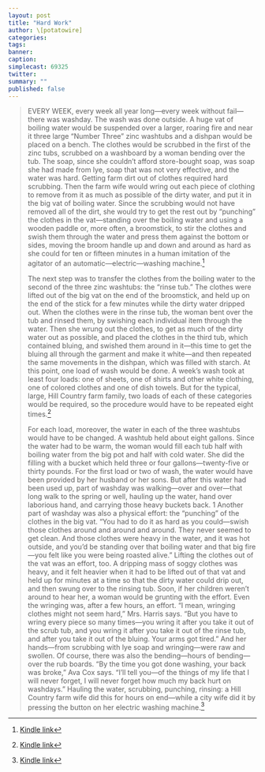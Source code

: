 ```yaml
---
layout: post
title: "Hard Work"
author: \[potatowire]
categories: 
tags: 
banner: 
caption: 
simplecast: 69325
twitter: 
summary: ""
published: false
---
```


> EVERY WEEK, every week all year long—every week without fail—there was washday. The wash was done outside. A huge vat of boiling water would be suspended over a larger, roaring fire and near it three large “Number Three” zinc washtubs and a dishpan would be placed on a bench. The clothes would be scrubbed in the first of the zinc tubs, scrubbed on a washboard by a woman bending over the tub. The soap, since she couldn’t afford store-bought soap, was soap she had made from lye, soap that was not very effective, and the water was hard. Getting farm dirt out of clothes required hard scrubbing. Then the farm wife would wring out each piece of clothing to remove from it as much as possible of the dirty water, and put it in the big vat of boiling water. Since the scrubbing would not have removed all of the dirt, she would try to get the rest out by “punching” the clothes in the vat—standing over the boiling water and using a wooden paddle or, more often, a broomstick, to stir the clothes and swish them through the water and press them against the bottom or sides, moving the broom handle up and down and around as hard as she could for ten or fifteen minutes in a human imitation of the agitator of an automatic—electric—washing machine.[^1]
> 
> The next step was to transfer the clothes from the boiling water to the second of the three zinc washtubs: the “rinse tub.” The clothes were lifted out of the big vat on the end of the broomstick, and held up on the end of the stick for a few minutes while the dirty water dripped out. When the clothes were in the rinse tub, the woman bent over the tub and rinsed them, by swishing each individual item through the water. Then she wrung out the clothes, to get as much of the dirty water out as possible, and placed the clothes in the third tub, which contained bluing, and swished them around in it—this time to get the bluing all through the garment and make it white—and then repeated the same movements in the dishpan, which was filled with starch. At this point, one load of wash would be done. A week’s wash took at least four loads: one of sheets, one of shirts and other white clothing, one of colored clothes and one of dish towels. But for the typical, large, Hill Country farm family, two loads of each of these categories would be required, so the procedure would have to be repeated eight times.[^2]
> 
> For each load, moreover, the water in each of the three washtubs would have to be changed. A washtub held about eight gallons. Since the water had to be warm, the woman would fill each tub half with boiling water from the big pot and half with cold water. She did the filling with a bucket which held three or four gallons—twenty-five or thirty pounds. For the first load or two of wash, the water would have been provided by her husband or her sons. But after this water had been used up, part of washday was walking—over and over—that long walk to the spring or well, hauling up the water, hand over laborious hand, and carrying those heavy buckets back. 1 Another part of washday was also a physical effort: the “punching” of the clothes in the big vat. “You had to do it as hard as you could—swish those clothes around and around and around. They never seemed to get clean. And those clothes were heavy in the water, and it was hot outside, and you’d be standing over that boiling water and that big fire—you felt like you were being roasted alive.” Lifting the clothes out of the vat was an effort, too. A dripping mass of soggy clothes was heavy, and it felt heavier when it had to be lifted out of that vat and held up for minutes at a time so that the dirty water could drip out, and then swung over to the rinsing tub. Soon, if her children weren’t around to hear her, a woman would be grunting with the effort. Even the wringing was, after a few hours, an effort. “I mean, wringing clothes might not seem hard,” Mrs. Harris says. “But you have to wring every piece so many times—you wring it after you take it out of the scrub tub, and you wring it after you take it out of the rinse tub, and after you take it out of the bluing. Your arms got tired.” And her hands—from scrubbing with lye soap and wringing—were raw and swollen. Of course, there was also the bending—hours of bending—over the rub boards. “By the time you got done washing, your back was broke,” Ava Cox says. “I’ll tell you—of the things of my life that I will never forget, I will never forget how much my back hurt on washdays.” Hauling the water, scrubbing, punching, rinsing: a Hill Country farm wife did this for hours on end—while a city wife did it by pressing the button on her electric washing machine.[^3]
> 

[^1]: [Kindle link](http://a.co/1GATXua)
[^2]: [Kindle link](http://a.co/fxXEH9X)
[^3]: [Kindle link](http://a.co/7Czuny2)

